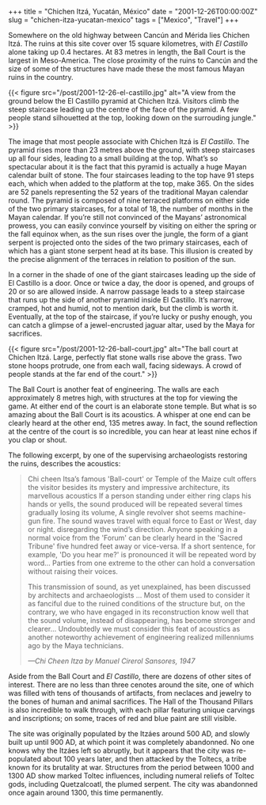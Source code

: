 +++
title = "Chichen Itzá, Yucatán, México"
date = "2001-12-26T00:00:00Z"
slug = "chichen-itza-yucatan-mexico"
tags = ["Mexico", "Travel"]
+++

Somewhere on the old highway between Cancún and Mérida lies Chichen Itzá. The
ruins at this site cover over 15 square kilometres, with *El Castillo* alone
taking up 0.4 hectares. At 83 metres in length, the Ball Court is the largest
in Meso-America. The close proximity of the ruins to Cancún and the size of
some of the structures have made these the most famous Mayan ruins in the
country.<!--more-->

{{< figure src="/post/2001-12-26-el-castillo.jpg" alt="A view from the ground below the El Castillo pyramid at Chichen Itzá. Visitors climb the steep staircase leading up the centre of the face of the pyramid. A few people stand silhouetted at the top, looking down on the surrouding jungle." >}}

The image that most people associate with Chichen Itzá is *El Castillo*. The
pyramid rises more than 23 metres above the ground, with steep staircases up
all four sides, leading to a small building at the top. What’s so spectacular
about it is the fact that this pyramid is actually a huge Mayan calendar built
of stone.  The four staircases leading to the top have 91 steps each, which
when added to the platform at the top, make 365. On the sides are 52 panels
representing the 52 years of the traditional Mayan calendar round. The pyramid
is composed of nine terraced platforms on either side of the two primary
staircases, for a total of 18, the number of months in the Mayan calendar. If
you’re still not convinced of the Mayans’ astronomical prowess, you can easily
convince yourself by visiting on either the spring or the fall equinox when, as
the sun rises over the jungle, the form of a giant serpent is projected onto
the sides of the two primary staircases, each of which has a giant stone
serpent head at its base. This illusion is created by the precise alignment of
the terraces in relation to position of the sun.

In a corner in the shade of one of the giant staircases leading up the side of
El Castillo is a door. Once or twice a day, the door is opened, and groups of
20 or so are allowed inside. A narrow passage leads to a steep staircase that
runs up the side of another pyramid inside El Castillo. It’s narrow, cramped,
hot and humid, not to mention dark, but the climb is worth it. Eventually, at
the top of the staircase, if you’re lucky or pushy enough, you can catch a
glimpse of a jewel-encrusted jaguar altar, used by the Maya for sacrifices.

{{< figure src="/post/2001-12-26-ball-court.jpg" alt="The ball court at Chichen Itzá. Large, perfectly flat stone walls rise above the grass. Two stone hoops protrude, one from each wall, facing sideways. A crowd of people stands at the far end of the court." >}}

The Ball Court is another feat of engineering. The walls are each approximately
8 metres high, with structures at the top for viewing the game. At either end
of the court is an elaborate stone temple. But what is so amazing about the
Ball Court is its acoustics. A whisper at one end can be clearly heard at the
other end, 135 metres away. In fact, the sound reflection at the centre of the
court is so incredible, you can hear at least nine echos if you clap or shout.

The following excerpt, by one of the supervising archaeologists restoring the
ruins, describes the acoustics:

> Chi cheen Itsa’s famous 'Ball-court' or Temple of the Maize cult offers the
> visitor besides its mystery and impressive architecture, its marvellous
> acoustics If a person standing under either ring claps his hands or yells, the
> sound produced will be repeated several times gradually losing its volume, A
> single revolver shot seems machine-gun fire. The sound waves travel with equal
> force to East or West, day or night. disregarding the wind’s direction. Anyone
> speaking in a normal voice from the 'Forum' can be clearly heard in the 'Sacred
> Tribune' five hundred feet away or vice-versa. If a short sentence, for
> example, 'Do you hear me?' is pronounced it will be repeated word by word...
> Parties from one extreme to the other can hold a conversation without raising
> their voices.
>
> This transmission of sound, as yet unexplained, has been discussed by
> architects and archaeologists ... Most of them used to consider it as fanciful
> due to the ruined conditions of the structure but, on the contrary, we who have
> engaged in its reconstruction know well that the sound volume, instead of
> disappearing, has become stronger and clearer... Undoubtedly we must consider
> this feat of acoustics as another noteworthy achievement of engineering
> realized millenniums ago by the Maya technicians.
>
> _—Chi Cheen Itza by Manuel Cirerol Sansores, 1947_

Aside from the Ball Court and *El Castillo*, there are dozens of other sites of
interest. There are no less than three cenotes around the site, one of which
was filled with tens of thousands of artifacts, from neclaces and jewelry to
the bones of human and animal sacrifices. The Hall of the Thousand Pillars is
also incredible to walk through, with each pillar featuring unique carvings and
inscriptions; on some, traces of red and blue paint are still visible.

The site was originally populated by the Itzáes around 500 AD, and slowly built
up until 900 AD, at which point it was completely abandonned. No one knows why
the Itzáes left so abruptly, but it appears that the city was re-populated
about 100 years later, and then attacked by the Toltecs, a tribe known for its
brutality at war. Structures from the period between 1000 and 1300 AD show
marked Toltec influences, including numeral reliefs of Toltec gods, including
Quetzalcoatl, the plumed serpent. The city was abandonned once again around
1300, this time permanently.
